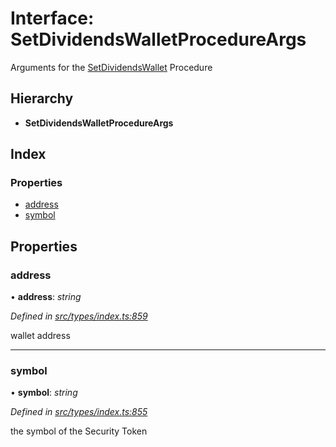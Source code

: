 # Interface: SetDividendsWalletProcedureArgs

Arguments for the [SetDividendsWallet](../enums/_types_index_.proceduretype.md#setdividendswallet) Procedure

## Hierarchy

- **SetDividendsWalletProcedureArgs**

## Index

### Properties

- [address](_types_index_.setdividendswalletprocedureargs.md#address)
- [symbol](_types_index_.setdividendswalletprocedureargs.md#symbol)

## Properties

### address

• **address**: _string_

_Defined in [src/types/index.ts:859](https://github.com/PolymathNetwork/polymath-sdk/blob/d34930f/src/types/index.ts#L859)_

wallet address

---

### symbol

• **symbol**: _string_

_Defined in [src/types/index.ts:855](https://github.com/PolymathNetwork/polymath-sdk/blob/d34930f/src/types/index.ts#L855)_

the symbol of the Security Token
